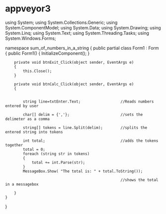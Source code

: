 # appveyor3
using System;
using System.Collections.Generic;
using System.ComponentModel;
using System.Data;
using System.Drawing;
using System.Linq;
using System.Text;
using System.Threading.Tasks;
using System.Windows.Forms;

namespace sum_of_numbers_in_a_string
{
    public partial class Form1 : Form
    {
        public Form1()
        {
            InitializeComponent();
        }

        private void btnExit_Click(object sender, EventArgs e)
        {
            this.Close();
        }

        private void btnCalc_Click(object sender, EventArgs e)
        {
            
                
            string line=txtEnter.Text;                  //Reads numbers entered by user

            char[] delim = {','};                       //sets the delimeter as a comma

            string[] tokens = line.Split(delim);        //splits the entered string into tokens

            int total;                                  //adds the tokens together
            total = 0;
            foreach (string str in tokens)
            {
                total += int.Parse(str);
            }
            MessageBox.Show( "The total is: " + total.ToString());

                                                        //shows the total in a messagebox

        }
    }
}
